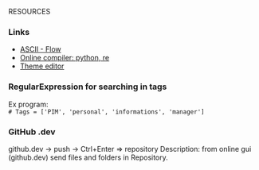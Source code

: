 RESOURCES

### Links

+   [ASCII - Flow ](https://asciiflow.com/#/)           
+   [Online compiler: python, re](https://www.learnpython.org/en/Regular_Expressions)      
+   [Theme editor](https://tmtheme-editor.herokuapp.com/#!/editor/theme/Monokai)        

### RegularExpression for searching in tags   

Ex program:   
`# Tags = ['PIM', 'personal', 'informations', 'manager']`   


### GitHub .dev
github.dev -> push -> Ctrl+Enter => repository
Description: from online gui (github.dev) send files and folders in Repository.
